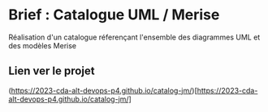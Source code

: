 # Brief : Catalogue UML / Merise

Réalisation d'un catalogue réferençant l'ensemble des diagrammes UML et des modèles Merise

## Lien ver le projet

(https://2023-cda-alt-devops-p4.github.io/catalog-jm/)[https://2023-cda-alt-devops-p4.github.io/catalog-jm/]



